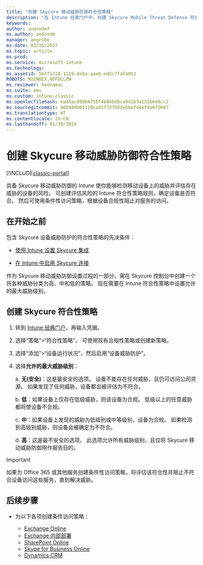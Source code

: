 ```yaml
---
title: "创建 Skycure 移动威胁防御符合性策略"
description: "在 Intune 经典门户中，创建 Skycure Mobile Threat Defense 符合性策略。"
keywords: 
author: andredm7
ms.author: andredm
manager: angrobe
ms.date: 03/16/2017
ms.topic: article
ms.prod: 
ms.service: microsoft-intune
ms.technology: 
ms.assetid: 56ff1728-1119-4e8a-aae6-ed5c7fafa052
ROBOTS: NOINDEX,NOFOLLOW
ms.reviewer: heenamac
ms.suite: ems
ms.custom: intune-classic
ms.openlocfilehash: ea45ac89064756f4b8ebd8ca9d163a151b6e6cc2
ms.sourcegitcommit: 468480b61110ca81f737582ebbefd4efda6fd667
ms.translationtype: HT
ms.contentlocale: zh-CN
ms.lasthandoff: 01/30/2018
---
```

# <a name="create-skycure-mobile-threat-defense-compliance-policy"></a>创建 Skycure 移动威胁防御符合性策略

[!INCLUDE[classic-portal](../includes/classic-portal.md)]

具备 Skycure 移动威胁防御的 Intune 使你能够检测移动设备上的威胁并评估存在威胁的设备的风险。 可创建评估风险的 Intune 符合性策略规则，确定设备是否符合。 然后可使用条件性访问策略，根据设备合规性阻止对服务的访问。

## <a name="before-you-begin"></a>在开始之前

包含 Skycure 设备威胁防护的符合性策略的先决条件：

-   [使用 Intune 设置 Skycure 集成](/intune-classic/deploy-use/setup-the-skycure-integration-with-Intune)

-   [在 Intune 中启用 Skycure 连接](/intune-classic/deploy-use/enable-skycure-mobile-threat-defense-in-intune)

作为 Skycure 移动威胁防御设置过程的一部分，需在 Skycure 控制台中创建一个将各种威胁分类为高、中和低的策略。 现在需要在 Intune 符合性策略中设置允许的最大威胁级别。

## <a name="to-create-skycure-compliance-policy"></a>创建 Skycure 符合性策略

1.  转到 [Intune 经典门户](https://manage.microsoft.com/)，再输入凭据。

2.  选择“策略”&gt;“符合性策略”。 可使用现有合规性策略或创建新策略。

3.  选择“添加”&gt;“设备运行状况”，然后启用“设备威胁防护”。

4.  选择**允许的最大威胁级别**：

    a.  **无(安全)**：这是最安全的选项。 设备不能存在任何威胁，且仍可访问公司资源。 如果发现了任何威胁，设备都会被评估为不符合。

    b.  **低**：如果设备上仅存在低级威胁，则该设备为合规。 低级以上的任意威胁都将使设备不合规。

    c.  **中**：如果设备上发现的威胁为低级别或中等级别，设备为合规。 如果检测到高级别威胁，则设备会被确定为不符合。

    d.  **高**：这是最不安全的选项。 此选项允许所有威胁级别，且仅将 Skycure 移动威胁防御用作报告目的。

> [!IMPORTANT]
> 如果为 Office 365 或其他服务创建条件性访问策略，将评估该符合性并阻止不符合设备访问这些服务，直到解决威胁。

## <a name="span-idmonitor-device-threats-classanchorspan-idnext-steps-classanchorspan-idtoc477360344-classanchorspanspanspannext-steps"></a><span id="monitor-device-threats" class="anchor"><span id="next-steps" class="anchor"><span id="_Toc477360344" class="anchor"></span></span></span>后续步骤

-   为以下各项创建条件访问策略：

    -   [Exchange Online](/intune-classic/deploy-use/restrict-access-to-exchange-online-with-microsoft-intune)
    -   [Exchange 内部部署](/intune-classic/deploy-use/restrict-access-to-exchange-onpremises-with-microsoft-intune)
    -   [SharePoint Online](/intune-classic/deploy-use/restrict-access-to-sharepoint-online-with-microsoft-intune)
    -   [Skype for Business Online](/intune-classic/deploy-use/restrict-access-to-skype-for-business-online-with-microsoft-intune)
    -   [Dynamics CRM](/intune-classic/deploy-use/restrict-access-to-dynamics-crm-online-with-microsoft-intune)
